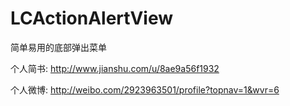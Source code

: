 # LCActionAlertView
简单易用的底部弹出菜单

个人简书: http://www.jianshu.com/u/8ae9a56f1932

个人微博: http://weibo.com/2923963501/profile?topnav=1&wvr=6
